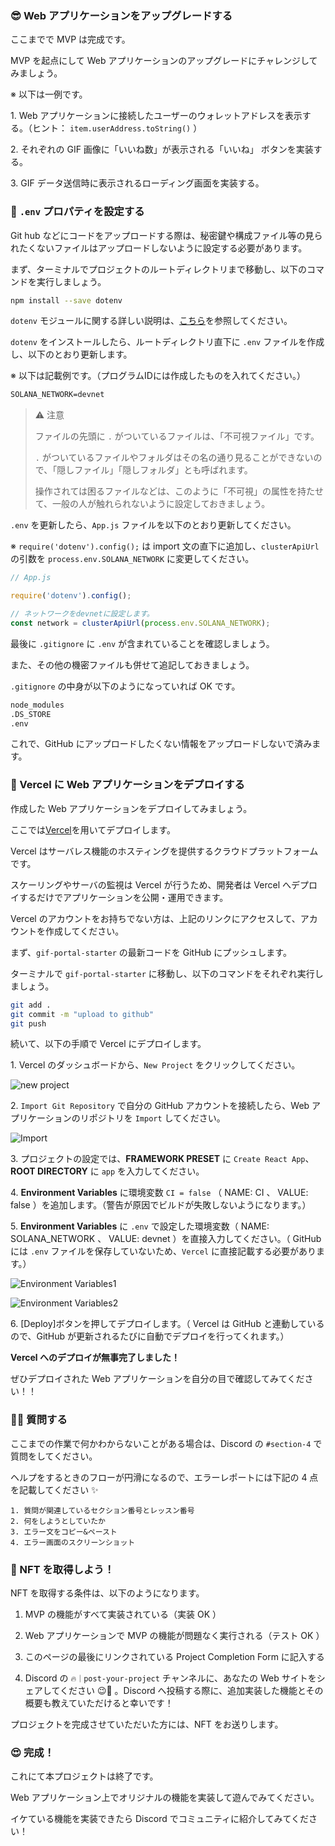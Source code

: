 ### 😎 Web アプリケーションをアップグレードする

ここまでで MVP は完成です。

MVP を起点にして Web アプリケーションのアップグレードにチャレンジしてみましょう。

※ 以下は一例です。

1\. Web アプリケーションに接続したユーザーのウォレットアドレスを表示する。（ヒント： `item.userAddress.toString()` ）

2\. それぞれの GIF 画像に「いいね数」が表示される「いいね」 ボタンを実装する。

3\. GIF データ送信時に表示されるローディング画面を実装する。


### 🙉 `.env` プロパティを設定する

Git hub などにコードをアップロードする際は、秘密鍵や構成ファイル等の見られたくないファイルはアップロードしないように設定する必要があります。

まず、ターミナルでプロジェクトのルートディレクトリまで移動し、以下のコマンドを実行しましょう。

```bash
npm install --save dotenv
```

`dotenv` モジュールに関する詳しい説明は、[こちら](https://maku77.github.io/nodejs/env/dotenv.html)を参照してください。

`dotenv` をインストールしたら、ルートディレクトリ直下に `.env` ファイルを作成し、以下のとおり更新します。

※ 以下は記載例です。（プログラムIDには作成したものを入れてください。）

```txt
SOLANA_NETWORK=devnet
```

> ⚠️ 注意
>
> ファイルの先頭に `.` がついているファイルは、「不可視ファイル」です。
>
> `.` がついているファイルやフォルダはその名の通り見ることができないので、「隠しファイル」「隠しフォルダ」とも呼ばれます。
>
> 操作されては困るファイルなどは、このように「不可視」の属性を持たせて、一般の人が触れられないように設定しておきましょう。

`.env` を更新したら、`App.js` ファイルを以下のとおり更新してください。

※ `require('dotenv').config();` は import 文の直下に追加し、`clusterApiUrl` の引数を `process.env.SOLANA_NETWORK` に変更してください。

```javascript
// App.js

require('dotenv').config();

// ネットワークをdevnetに設定します。
const network = clusterApiUrl(process.env.SOLANA_NETWORK);
```

最後に `.gitignore` に `.env` が含まれていることを確認しましょう。

また、その他の機密ファイルも併せて追記しておきましょう。

`.gitignore` の中身が以下のようになっていれば OK です。

```txt
node_modules
.DS_STORE
.env
```

これで、GitHub にアップロードしたくない情報をアップロードしないで済みます。


### 🚀 Vercel に Web アプリケーションをデプロイする

作成した Web アプリケーションをデプロイしてみましょう。

ここでは[Vercel](https://Vercel.com)を用いてデプロイします。

Vercel はサーバレス機能のホスティングを提供するクラウドプラットフォームです。

スケーリングやサーバの監視は Vercel が行うため、開発者は Vercel へデプロイするだけでアプリケーションを公開・運用できます。

Vercel のアカウントをお持ちでない方は、上記のリンクにアクセスして、アカウントを作成してください。

まず、`gif-portal-starter` の最新コードを GitHub にプッシュします。

ターミナルで `gif-portal-starter` に移動し、以下のコマンドをそれぞれ実行しましょう。

```bash
git add .
git commit -m "upload to github"
git push
```

続いて、以下の手順で Vercel にデプロイします。

1\. Vercel のダッシュボードから、`New Project` をクリックしてください。

![new project](/public/images/6-Solana-dApp/section-4/4_1_1.png)

2\. `Import Git Repository` で自分の GitHub アカウントを接続したら、Web アプリケーションのリポジトリを `Import` してください。

![Import](/public/images/6-Solana-dApp/section-4/4_1_2.png)

3\. プロジェクトの設定では、**FRAMEWORK PRESET** に `Create React App`、**ROOT DIRECTORY** に `app` を入力してください。

4\. **Environment Variables** に環境変数 `CI = false` （ NAME: CI 、 VALUE: false ）を追加します。（警告が原因でビルドが失敗しないようになります。）

5\. **Environment Variables** に `.env` で設定した環境変数（ NAME: SOLANA_NETWORK 、 VALUE: devnet ）を直接入力してください。（ GitHub には `.env` ファイルを保存していないため、`Vercel` に直接記載する必要があります。）

![Environment Variables1](/public/images/6-Solana-dApp/section-4/4_1_3.png)

![Environment Variables2](/public/images/6-Solana-dApp/section-4/4_1_4.png)

6\. [Deploy]ボタンを押してデプロイします。（ Vercel は GitHub と連動しているので、GitHub が更新されるたびに自動でデプロイを行ってくれます。）

**Vercel へのデプロイが無事完了しました！**

ぜひデプロイされた Web アプリケーションを自分の目で確認してみてください！！


### 🙋‍♂️ 質問する

ここまでの作業で何かわからないことがある場合は、Discord の `#section-4` で質問をしてください。

ヘルプをするときのフローが円滑になるので、エラーレポートには下記の 4 点を記載してください ✨

```
1. 質問が関連しているセクション番号とレッスン番号
2. 何をしようとしていたか
3. エラー文をコピー&ペースト
4. エラー画面のスクリーンショット
```


### 🎫 NFT を取得しよう！

NFT を取得する条件は、以下のようになります。

1. MVP の機能がすべて実装されている（実装 OK ）

2. Web アプリケーションで MVP の機能が問題なく実行される（テスト OK ）

3. このページの最後にリンクされている Project Completion Form に記入する

4. Discord の `🔥｜post-your-project` チャンネルに、あなたの Web サイトをシェアしてください 😉🎉 。Discord へ投稿する際に、追加実装した機能とその概要も教えていただけると幸いです！

プロジェクトを完成させていただいた方には、NFT をお送りします。


### 😍 完成！

これにて本プロジェクトは終了です。

Web アプリケーション上でオリジナルの機能を実装して遊んでみてください。

イケている機能を実装できたら Discord でコミュニティに紹介してみてください！
